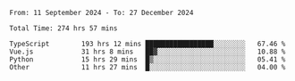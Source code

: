 <!--START_SECTION:waka-->

```abap
From: 11 September 2024 - To: 27 December 2024

Total Time: 274 hrs 57 mins

TypeScript        193 hrs 12 mins █████████████████░░░░░░░░   67.46 %
Vue.js            31 hrs 8 mins   ██▓░░░░░░░░░░░░░░░░░░░░░░   10.88 %
Python            15 hrs 29 mins  █▒░░░░░░░░░░░░░░░░░░░░░░░   05.41 %
Other             11 hrs 27 mins  █░░░░░░░░░░░░░░░░░░░░░░░░   04.00 %
```

<!--END_SECTION:waka-->
